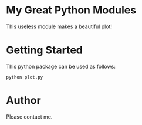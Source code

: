 My Great Python Modules
======================

This useless module makes a beautiful plot!

# Getting Started

This python package can be used as follows:
```
python plot.py
```


# Author

Please contact me. 
